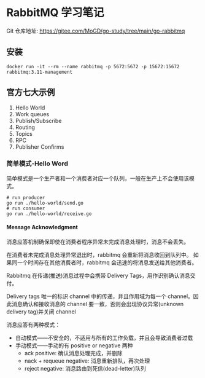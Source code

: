 # RabbitMQ 学习笔记
Git 仓库地址: https://gitee.com/MoGD/go-study/tree/main/go-rabbitmq
## 安装
```shell
docker run -it --rm --name rabbitmq -p 5672:5672 -p 15672:15672 rabbitmq:3.11-management
```
## 官方七大示例
1. Hello World
2. Work queues
3. Publish/Subscribe
4. Routing
5. Topics
6. RPC
7. Publisher Confirms
### 简单模式-Hello Word
简单模式是一个生产者和一个消费者对应一个队列，一般在生产上不会使用该模式。
```shell
# run producer
go run ./hello-world/send.go
# run consumer
go run ./hello-world/receive.go
```

#### Message Acknowledgment
消息应答机制确保即使在消费者程序异常未完成消息处理时，消息不会丢失。

在消费者未完成消息处理异常退出时，rabbitmq 会重新将消息收回到队列中。 如果同一个时间存在其他消费者时，rabbitmq 会迅速的将消息发送给其他消费者。

Rabbitmq 在传递(推送)消息过程中会携带 Delivery Tags，用作识别确认消息交付。

Delivery tags 唯一的标识 channel 中的传递，并且作用域为每一个 channel。因此消息确认和接收消息的 channel 要一致，否则会出现协议异常(unknown delivery tag)并关闭 channel

消息应答有两种模式：
- 自动模式——不安全的，不适用与所有的工作负载，并且会导致消费者过载
- 手动模式——手动的有 positive or negative 两种
  - ack positive: 确认消息处理完成，并删除
  - nack + requeue negative: 消息重新排队，再次处理
  - reject negative: 消息路由到死信(dead-letter)队列



